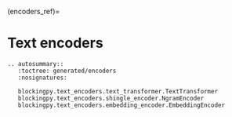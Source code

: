 (encoders_ref)=
# Text encoders

```{eval-rst}
.. autosummary::
   :toctree: generated/encoders
   :nosignatures:

   blockingpy.text_encoders.text_transformer.TextTransformer
   blockingpy.text_encoders.shingle_encoder.NgramEncoder
   blockingpy.text_encoders.embedding_encoder.EmbeddingEncoder

```